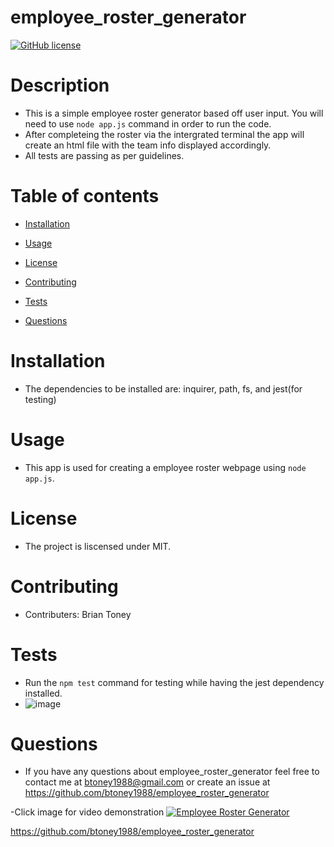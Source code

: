 # employee_roster_generator

[![GitHub license](https://img.shields.io/badge/license-MIT-blue.svg)](https://github.com/btoney1988/employee_roster_generator)

# Description
 - This is a simple employee roster generator based off user input. You will need to use `node app.js` command in order to run the code.
 - After completeing the roster via the intergrated terminal the app will create an html file with the team info displayed accordingly.
 - All tests are passing as per guidelines.

# Table of contents

* [Installation](#installation)

* [Usage](#usage)

* [License](#license)

* [Contributing](#contributing)

* [Tests](#tests)

* [Questions](#questions)

# Installation
 - The dependencies to be installed are: inquirer, path, fs, and jest(for testing)

# Usage
 - This app is used for creating a employee roster webpage using `node app.js`.

# License
 - The project is liscensed under MIT.

# Contributing
 - Contributers: Brian Toney

# Tests
 - Run the `npm test` command for testing while having the jest dependency installed.
 - ![image](https://user-images.githubusercontent.com/68873509/96766939-d5111780-13a9-11eb-8c30-212f3a08d85b.png)


# Questions
 - If you have any questions about employee_roster_generator feel free to contact me at btoney1988@gmail.com or create an issue at https://github.com/btoney1988/employee_roster_generator
 
 -Click image for video demonstration
 [![Employee Roster Generator](https://user-images.githubusercontent.com/68873509/96767123-13a6d200-13aa-11eb-9a12-df6490318d08.png)](https://drive.google.com/file/d/1ikvus1UcvU16_y4JPczRBUS1AGtlnpS_/view "Employee Roster Generator")

 https://github.com/btoney1988/employee_roster_generator